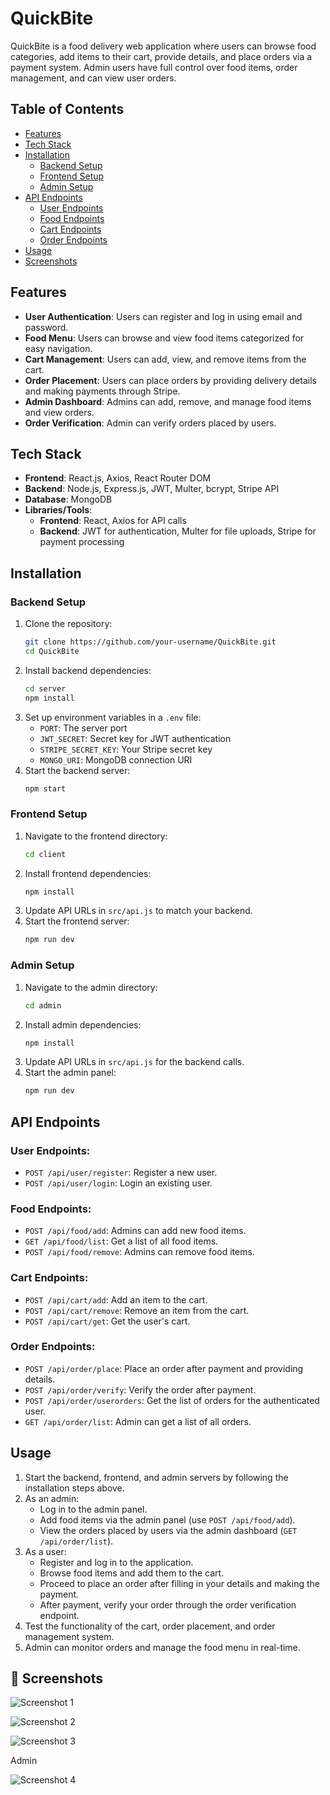 # QuickBite

QuickBite is a food delivery web application where users can browse food categories, add items to their cart, provide details, and place orders via a payment system. Admin users have full control over food items, order management, and can view user orders.

## Table of Contents
- [Features](#features)
- [Tech Stack](#tech-stack)
- [Installation](#installation)
  - [Backend Setup](#backend-setup)
  - [Frontend Setup](#frontend-setup)
  - [Admin Setup](#admin-setup)
- [API Endpoints](#api-endpoints)
  - [User Endpoints](#user-endpoints)
  - [Food Endpoints](#food-endpoints)
  - [Cart Endpoints](#cart-endpoints)
  - [Order Endpoints](#order-endpoints)
- [Usage](#usage)
- [Screenshots](#screenshots)
  

## Features

- **User Authentication**: Users can register and log in using email and password.
- **Food Menu**: Users can browse and view food items categorized for easy navigation.
- **Cart Management**: Users can add, view, and remove items from the cart.
- **Order Placement**: Users can place orders by providing delivery details and making payments through Stripe.
- **Admin Dashboard**: Admins can add, remove, and manage food items and view orders.
- **Order Verification**: Admin can verify orders placed by users.

## Tech Stack

- **Frontend**: React.js, Axios, React Router DOM
- **Backend**: Node.js, Express.js, JWT, Multer, bcrypt, Stripe API
- **Database**: MongoDB
- **Libraries/Tools**: 
  - **Frontend**: React, Axios for API calls
  - **Backend**: JWT for authentication, Multer for file uploads, Stripe for payment processing

## Installation

### Backend Setup

1. Clone the repository:
   ```bash
   git clone https://github.com/your-username/QuickBite.git
   cd QuickBite
   ```
2. Install backend dependencies:
   ```bash
   cd server
   npm install
   ```
3. Set up environment variables in a `.env` file:
   - `PORT`: The server port
   - `JWT_SECRET`: Secret key for JWT authentication
   - `STRIPE_SECRET_KEY`: Your Stripe secret key
   - `MONGO_URI`: MongoDB connection URI
4. Start the backend server:
   ```bash
   npm start
   ```

### Frontend Setup

1. Navigate to the frontend directory:
   ```bash
   cd client
   ```
2. Install frontend dependencies:
   ```bash
   npm install
   ```
3. Update API URLs in `src/api.js` to match your backend.
4. Start the frontend server:
   ```bash
   npm run dev
   ```

### Admin Setup

1. Navigate to the admin directory:
   ```bash
   cd admin
   ```
2. Install admin dependencies:
   ```bash
   npm install
   ```
3. Update API URLs in `src/api.js` for the backend calls.
4. Start the admin panel:
   ```bash
   npm run dev
   ```

## API Endpoints

### User Endpoints:
- `POST /api/user/register`: Register a new user.
- `POST /api/user/login`: Login an existing user.

### Food Endpoints:
- `POST /api/food/add`: Admins can add new food items.
- `GET /api/food/list`: Get a list of all food items.
- `POST /api/food/remove`: Admins can remove food items.

### Cart Endpoints:
- `POST /api/cart/add`: Add an item to the cart.
- `POST /api/cart/remove`: Remove an item from the cart.
- `POST /api/cart/get`: Get the user's cart.

### Order Endpoints:
- `POST /api/order/place`: Place an order after payment and providing details.
- `POST /api/order/verify`: Verify the order after payment.
- `POST /api/order/userorders`: Get the list of orders for the authenticated user.
- `GET /api/order/list`: Admin can get a list of all orders.

## Usage

1. Start the backend, frontend, and admin servers by following the installation steps above.
2. As an admin:
   - Log in to the admin panel.
   - Add food items via the admin panel (use `POST /api/food/add`).
   - View the orders placed by users via the admin dashboard (`GET /api/order/list`).
3. As a user:
   - Register and log in to the application.
   - Browse food items and add them to the cart.
   - Proceed to place an order after filling in your details and making the payment.
   - After payment, verify your order through the order verification endpoint.
4. Test the functionality of the cart, order placement, and order management system.
5. Admin can monitor orders and manage the food menu in real-time.

## <a name="screenshots"></a>📸 Screenshots


![Screenshot 1](./screenshots/screenshot1.png)


![Screenshot 2](./screenshots/screenshot2.png)

![Screenshot 3](./screenshots/screenshot3.png)

Admin

![Screenshot 4](./screenshots/screenshot4.png)

